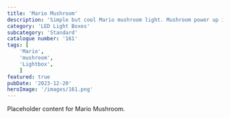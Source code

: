 ```yaml
---
title: 'Mario Mushroom'
description: 'Simple but cool Mario mushroom light. Mushroom power up is a great addition for any Mario fan.'
category: 'LED Light Boxes'
subcategory: 'Standard'
catalogue number: '161'
tags: [
    'Mario', 
    'mushroom',
    'Lightbox', 
    ]
featured: true
pubDate: '2023-12-20'
heroImage: '/images/161.png'
---
```


Placeholder content for Mario Mushroom.